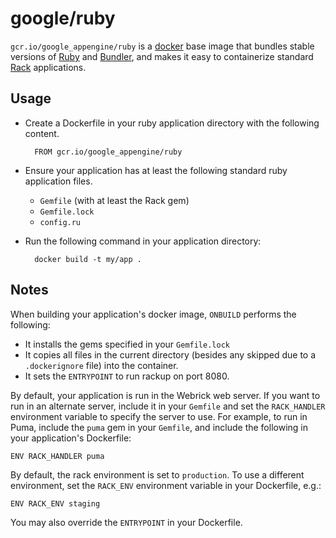 # google/ruby

`gcr.io/google_appengine/ruby` is a [docker](https://docker.com) base image that bundles stable versions of [Ruby](http://ruby-lang.org) and [Bundler](http://bundler.io), and makes it easy to containerize standard [Rack](http://rack.github.io) applications.

## Usage

- Create a Dockerfile in your ruby application directory with the following content.

        FROM gcr.io/google_appengine/ruby

- Ensure your application has at least the following standard ruby application files.

    - `Gemfile` (with at least the Rack gem)
    - `Gemfile.lock`
    - `config.ru`

- Run the following command in your application directory:

        docker build -t my/app .

## Notes

When building your application's docker image, `ONBUILD` performs the following:

- It installs the gems specified in your `Gemfile.lock`
- It copies all files in the current directory (besides any skipped due to
  a `.dockerignore` file) into the container.
- It sets the `ENTRYPOINT` to run rackup on port 8080.

By default, your application is run in the Webrick web server. If you want to
run in an alternate server, include it in your `Gemfile` and set the
`RACK_HANDLER` environment variable to specify the server to use. For example,
to run in Puma, include the `puma` gem in your `Gemfile`, and include the
following in your application's Dockerfile:

    ENV RACK_HANDLER puma

By default, the rack environment is set to `production`. To use a different
environment, set the `RACK_ENV` environment variable in your Dockerfile, e.g.:

    ENV RACK_ENV staging

You may also override the `ENTRYPOINT` in your Dockerfile.
